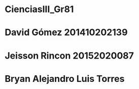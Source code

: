 # CienciasIII_Gr81
# David Gómez 201410202139
# Jeisson Rincon  20152020087
# Bryan Alejandro Luis Torres
